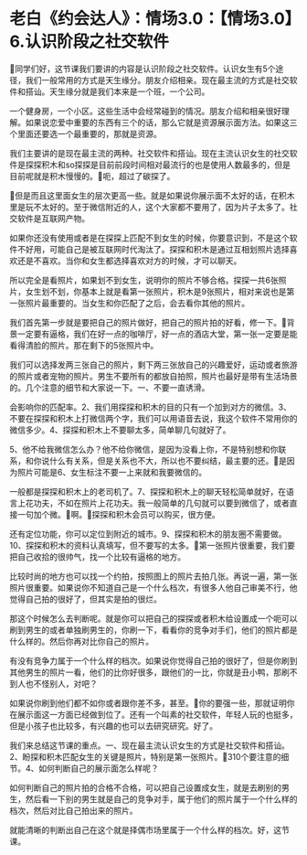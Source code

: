 # 老白《约会达人》：情场3.0：【情场3.0】6.认识阶段之社交软件

🎼同学们好，这节课我们要讲的内容是认识阶段之社交软件。认识女生有5个途径，我们一般常用的方式是天生缘分。朋友介绍相亲。现在最主流的方式是社交软件和搭讪。天生缘分就是我们本来是一个班，一个公司。

一个健身房，一个小区。这些生活中会经常碰到的情况。朋友介绍和相亲很好理解。如果说恋爱中重要的东西有三个的话，那么它就是资源展示面方法。如果这三个里面还要选一个最重要的，那就是资源。

我们主要讲的是现在最主流的两种。社交软件和搭讪。现在主流认识女生的社交软件是探探积木和so探探是目前前段时间相对最流行的也是使用人数最多的，但是目前呢就是积木慢慢的。🎼呃，超过了碳探了。

🎼但是而且这里面女生的层次更高一些。就是如果说你展示面不太好的话，在积木里是玩不太好的。至于微信附近的人，这个大家都不要用了，因为片子太多了。社交软件是互联网产物。

如果你还没有使用或者是在探探上匹配不到女生的时候，你要意识到，不是这个软件不好用，可能自己是被互联网时代淘汰了。探探和积木是通过互相划照片选择喜欢还是不喜欢。当你和女生都选择喜欢对方的时候，才可以聊天。

所以完全是看照片，如果划不到女生，说明你的照片不够合格。探探一共6张照片，女生划不划，你基本上就是看第一张照片，积木是9张照片，相对来说也是第一张照片最重要的。当女生和你匹配了之后，会去看你其他的照片。

我们首先第一步就是要把自己的照片做好，把自己的照片拍的好看，修一下。🎼背景一定要有逼格，我们在好一点的咖啡厅，好一点的酒店大堂，第一张一定要是能看得清脸的照片。那在剩下的5张照片中。

我们可以选择发两三张自己的照片，剩下两三张放自己的兴趣爱好，运动或者旅游的照片或者宠物的照片。男生不要所有的都放自拍照，照片也最好是带有生活场景的。几个注意的细节和大家说一下。一、不要一直诱滑。

会影响你的匹配率。2、我们用探探和积木的目的只有一个加到对方的微信。3、不要在探探和积木上打微信两个字，我们可以用语音去说，我这个软件不常用你的微信多少。4、探探和积木上不要聊太多，简单聊几句就好了。

5、他不给我微信怎么办？他不给你微信，是因为没看上你，不是特别想和你联系，和你说什么有关系，但是关系也不大，所以也不要纠结，最主要的还。🎼是因为照片可能是6、女生标注不要一上来就和我要微信的。

一般都是探探和积木上的老司机了。7、探探和积木上的聊天轻松简单就好，在语言上花功夫，不如在照片上花功夫。我一般简单的几句就可以要到微信了，或者直接一句加个微。🎼啊。🎼探探和积木会员可以购买，很方便。

还有定位功能，你可以定位到附近的城市。9、探探和积木的朋友圈不需要做。10、探探和积木的资料认真填写，但不要写的太多。🎼第一张照片很重要，我们要把自己收拾的很帅气，找一个比较有逼格的地方。

比较时尚的地方也可以找一个约拍，按照图上的照片去拍几张。再说一遍，第一张照片很重要。如果说你不知道自己是一个什么档次，有很多人他自己审美不行，他觉得自己拍的很好了，但其实是拍的很烂。

那这个时候怎么去判断呢。就是你可以把自己的探探或者积木给设置成一个呃可以刷到男生的或者单独刷男生的，你刷一下，看看你的竞争对手们，他们的照片都是什么样的。然后你再对比你自己的照片。

有没有竞争力属于一个什么样的档次。如果说你觉得自己拍的很好了，但是你刷到其他男生的照片一看，他们的比你好很多，跟他们的一比，你就是丑小鸭，那刷不到人也不怪别人，对吧？

如果说你刷到他们都不如你或者跟你差不多，甚至。🎼你的要强一些，那就证明你在展示面这一方面已经做到位了。还有一个叫素的社交软件，年轻人玩的也挺多，但是小孩子也比较多，有兴趣的也可以去研究研究。好了。

我们来总结这节课的重点。一、现在最主流认识女生的方式是社交软件和搭讪。2、盼探和积木匹配女生的关键是照片，特别是第一张照片。🎼310个要注意的细节。4、如何判断自己的展示面怎么样呢？

如何判断自己的照片拍的合格不合格，可以把自己设置成女生，就是去刷别的男生，然后看一下别的男生就是自己的竞争对手，属于他们的照片属于一个什么样的档次，然后对比自己拍出来的照片。

就能清晰的判断出自己在这个就是择偶市场里属于一个什么样的档次。好，这节课。
